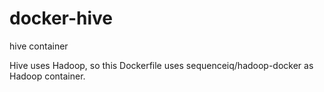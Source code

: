 # docker-hive
hive container

Hive uses Hadoop, so this Dockerfile uses sequenceiq/hadoop-docker as Hadoop container.



